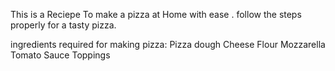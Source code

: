 This is a Reciepe To make a pizza at Home with ease .
follow the steps properly for a tasty pizza.

ingredients required for making pizza:
Pizza dough
Cheese
Flour
Mozzarella
Tomato Sauce
Toppings

